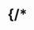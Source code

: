 # {/* <script>
#   $(document).ready(function() {
#     $(".region-select").on("change", function() {
#       var regionId = $(this).val();
#       $.ajax({
#         url: "/locations",
#         data: { region_id: regionId },
#         dataType: "json"
#       }).done(function(data) {
#         var locations = data.locations;
#         var options = "";
#         for (var i = 0; i < locations.length; i++) {
#           options += "<option value='" + locations[i].id + "'>" + locations[i].name + "</option>";
#         }
#         $(".location-select").html(options);
#       });
#     });
#   });
# </script type="text/javascript"> */}